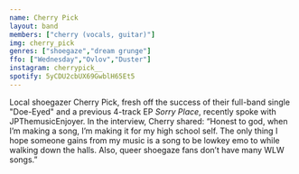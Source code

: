```yaml
---
name: Cherry Pick
layout: band
members: ["cherry (vocals, guitar)"]
img: cherry_pick
genres: ["shoegaze","dream grunge"]
ffo: ["Wednesday","Ovlov","Duster"]
instagram: cherrypick__
spotify: 5yCDU2cbUX69GwblH65Et5
---
```


Local shoegazer Cherry Pick, fresh off the success of their full-band single "Doe-Eyed" and a previous 4-track EP <span style="font-style:italic">Sorry Place</span>, recently spoke with JPThemusicEnjoyer. In the interview, Cherry shared: “Honest to god, when I’m making a song, I’m making it for my high school self. The only thing I hope someone gains from my music is a song to be lowkey emo to while walking down the halls. Also, queer shoegaze fans don’t have many WLW songs.”